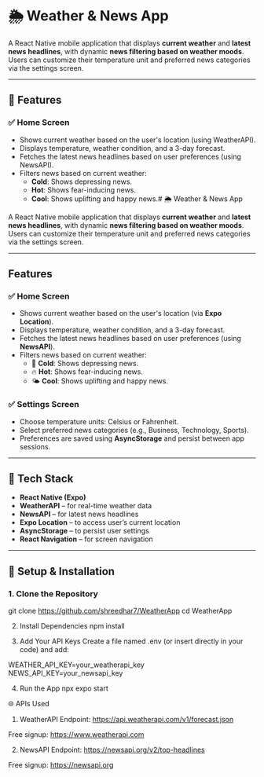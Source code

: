# 🌦️ Weather & News App

A React Native mobile application that displays **current weather** and **latest news headlines**, with dynamic **news filtering based on weather moods**. Users can customize their temperature unit and preferred news categories via the settings screen.

---

## 📱 Features

### ✅ Home Screen
- Shows current weather based on the user's location (using WeatherAPI).
- Displays temperature, weather condition, and a 3-day forecast.
- Fetches the latest news headlines based on user preferences (using NewsAPI).
- Filters news based on current weather:
  -  **Cold**: Shows depressing news.
  -  **Hot**: Shows fear-inducing news.
  -  **Cool**: Shows uplifting and happy news.# 🌦️ Weather & News App

A React Native mobile application that displays **current weather** and **latest news headlines**, with dynamic **news filtering based on weather moods**. Users can customize their temperature unit and preferred news categories via the settings screen.

---

##  Features

### ✅ Home Screen
- Shows current weather based on the user's location (via **Expo Location**).
- Displays temperature, weather condition, and a 3-day forecast.
- Fetches the latest news headlines based on user preferences (using **NewsAPI**).
- Filters news based on current weather:
  - 🧊 **Cold**: Shows depressing news.
  - 🔥 **Hot**: Shows fear-inducing news.
  - 🌤️ **Cool**: Shows uplifting and happy news.

### ✅ Settings Screen
- Choose temperature units: Celsius or Fahrenheit.
- Select preferred news categories (e.g., Business, Technology, Sports).
- Preferences are saved using **AsyncStorage** and persist between app sessions.

---

## 🔧 Tech Stack

- **React Native (Expo)**
- **WeatherAPI** – for real-time weather data
- **NewsAPI** – for latest news headlines
- **Expo Location** – to access user’s current location
- **AsyncStorage** – to persist user settings
- **React Navigation** – for screen navigation

---

## 🚀 Setup & Installation

### 1. Clone the Repository
git clone https://github.com/shreedhar7/WeatherApp
cd WeatherApp

2. Install Dependencies
npm install


4. Add Your API Keys
Create a file named .env (or insert directly in your code) and add:


WEATHER_API_KEY=your_weatherapi_key
NEWS_API_KEY=your_newsapi_key


4. Run the App
npx expo start


🌐 APIs Used
1. WeatherAPI
Endpoint: https://api.weatherapi.com/v1/forecast.json

Free signup: https://www.weatherapi.com

2. NewsAPI
Endpoint: https://newsapi.org/v2/top-headlines

Free signup: https://newsapi.org












